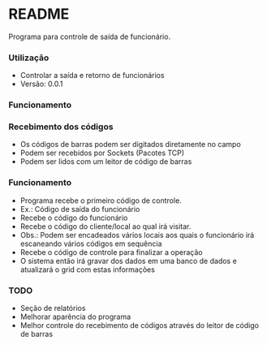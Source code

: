 # README #

Programa para controle de saída de funcionário.

### Utilização ###

* Controlar a saída e retorno de funcionários
* Versão: 0.0.1

### Funcionamento ###

### Recebimento dos códigos ###
* Os códigos de barras podem ser digitados diretamente no campo
* Podem ser recebidos por Sockets (Pacotes TCP)
* Podem ser lidos com um leitor de código de barras

### Funcionamento ###
* Programa recebe o primeiro código de controle.
* Ex.: Código de saída do funcionário
* Recebe o código do funcionário
* Recebe o código do cliente/local ao qual irá visitar.
* Obs.: Podem ser encadeados vários locais aos quais o funcionário irá escaneando vários códigos em sequência
* Recebe o código de controle para finalizar a operação
* O sistema então irá gravar dos dados em uma banco de dados e atualizará o grid com estas informações

### TODO ###
* Seção de relatórios
* Melhorar aparência do programa
* Melhor controle do recebimento de códigos através do leitor de código de barras